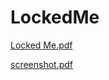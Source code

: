 # LockedMe
[Locked Me.pdf](https://github.com/Prerna-lab/LockedMe/files/8781639/Locked.Me.pdf)

[screenshot.pdf](https://github.com/Prerna-lab/LockedMe/files/8781643/screenshot.pdf)
